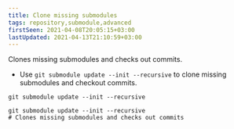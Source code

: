 ```yaml
---
title: Clone missing submodules
tags: repository,submodule,advanced
firstSeen: 2021-04-08T20:05:15+03:00
lastUpdated: 2021-04-13T21:10:59+03:00
---
```


Clones missing submodules and checks out commits.

- Use `git submodule update --init --recursive` to clone missing submodules and checkout commits.

```shell
git submodule update --init --recursive
```

```shell
git submodule update --init --recursive
# Clones missing submodules and checks out commits
```
